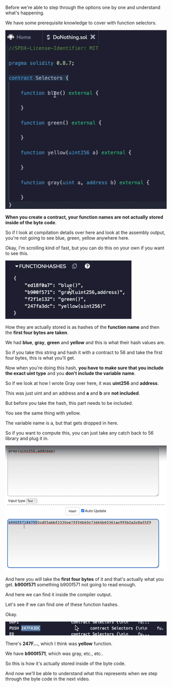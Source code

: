 Before we're able to step through the options one by one and understand what's happening.

We have some prerequisite knowledge to cover with function selectors.

![](2023-08-02-14-58-47.png)

**When you create a contract, your function names are not actually stored inside of the byte code**.

So if I look at compilation details over here and look at the assembly output, you're not going to see blue, green, yellow anywhere here.

Okay, I'm scrolling kind of fast, but you can do this on your own if you want to see this.

![](2023-08-02-15-00-45.png)

How they are actually stored is as hashes of the **function name** and then the **first four bytes are taken**.

We had **blue**, **gray**, **green** and **yellow** and this is what their hash values are.

So if you take this string and hash it with a contract to 56 and take the first four bytes, this is what you'll get.

Now when you're doing this hash, **you have to make sure that you include the exact uint type** and you **don't include the variable name**.

So if we look at how I wrote Gray over here, it was **uint256** and **address**.

This was just uint and an address and **a** and **b** are **not included**.

But before you take the hash, this part needs to be included.

You see the same thing with yellow.

The variable name is a, but that gets dropped in here.

So if you want to compute this, you can just take any catch back to 56 library and plug it in.

![](2023-08-02-15-06-26.png)

And here you will take the **first four bytes** of it and that's actually what you get. **b900f571** something b900f571 not going to read enough.

And here we can find it inside the compiler output.

Let's see if we can find one of these function hashes.

Okay.

![](2023-08-02-15-08-17.png)

There's **247F...**, which I think was **yellow** function.

We have **b900f571**, which was gray, etc., etc..

So this is how it's actually stored inside of the byte code.

And now we'll be able to understand what this represents when we step through the byte code in the next video.